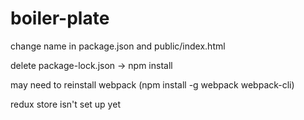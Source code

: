 # boiler-plate
change name in package.json and public/index.html

delete package-lock.json -> npm install

may need to reinstall webpack (npm install -g webpack webpack-cli)

redux store isn't set up yet
